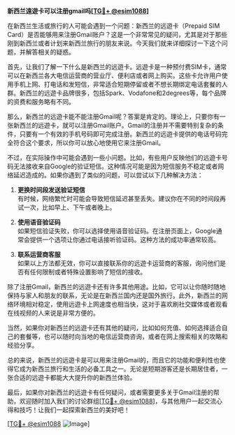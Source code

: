 **新西兰遠遊卡可以注册gmail吗[[TG💪+ @esim1088](https://t.me/s/esim1088)]**

在新西兰生活或旅行的人可能会遇到一个问题：新西兰的远遊卡（Prepaid SIM Card）是否能够用来注册Gmail账户？这是一个非常常见的疑问，尤其是对于那些刚到新西兰或者计划来新西兰旅行的朋友来说。今天我们就来详细探讨一下这个问题，并解答相关的疑惑。

首先，让我们了解一下什么是新西兰的远遊卡。远遊卡是一种预付费SIM卡，通常可以在新西兰各大电信运营商的营业厅、便利店或者网上购买。这些卡允许用户使用手机上网、打电话和发短信，非常适合短期停留或者不想长期绑定电话套餐的人群。新西兰的远遊卡品牌很多，包括Spark、Vodafone和2degrees等，每个品牌的资费和服务略有不同。

那么，新西兰的远遊卡能不能注册Gmail呢？答案是肯定的。理论上，只要你有一张新西兰的远遊卡，就可以注册Gmail账户。Gmail的注册并不需要特别复杂的条件，只要有一个有效的手机号码即可完成注册。新西兰的远遊卡提供的电话号码完全符合这个要求，所以你可以放心地使用它来注册Gmail。

不过，在实际操作中可能会遇到一些小问题。比如，有些用户反映他们的远遊卡号码无法接收来自Google的验证短信。这种情况可能是因为短信服务不稳定或者网络延迟造成的。如果你遇到了类似的问题，可以尝试以下几种解决方法：

1. **更换时间段发送验证短信**  
有时候，网络繁忙时可能会导致短信延迟甚至丢失。建议你在不同的时间段再试一次，比如早上、下午或者晚上。

2. **使用语音验证码**  
如果短信验证失败，你可以选择使用语音验证码。在注册页面上，Google通常会提供一个选项让你通过电话接听验证码。这种方法的成功率通常较高。

3. **联系运营商客服**  
如果以上方法都无效，你可以直接联系你的远遊卡运营商的客服，询问他们是否有任何限制或者特殊设置影响了短信的接收。

除了注册Gmail，新西兰的远遊卡还有许多其他用途。比如，它可以让你随时随地保持与家人和朋友的联系，无论是在新西兰国内还是国外旅行。此外，新西兰的网络环境相对稳定，使用远遊卡上网速度也相当快，这对于喜欢刷社交媒体或者观看在线视频的人来说是非常方便的。

当然，如果你对新西兰的远遊卡还有其他的疑问，比如如何充值、如何选择适合自己的套餐等，也可以随时向当地的电信运营商咨询，或者在网上搜索相关的攻略和经验分享。

总的来说，新西兰的远遊卡是可以用来注册Gmail的，而且它的功能和便利性也使得它成为新西兰旅行和生活的必备工具之一。无论是短期游客还是长期居住者，一张合适的远遊卡都能大大提升你的新西兰体验。

最后，如果你对新西兰的远遊卡有任何疑问，或者需要更多关于Gmail注册的帮助，欢迎随时加入我们的讨论群组[[TG💪+ @esim1088](https://t.me/s/esim1088)]，与其他用户一起交流心得和技巧！让我们一起探索新西兰的美好吧！

[[TG💪+ @esim1088](https://t.me/s/esim1088) ![Image](https://i.postimg.cc/4NQfJmqS/Snipaste-2025-05-13-00-14-12.png)]